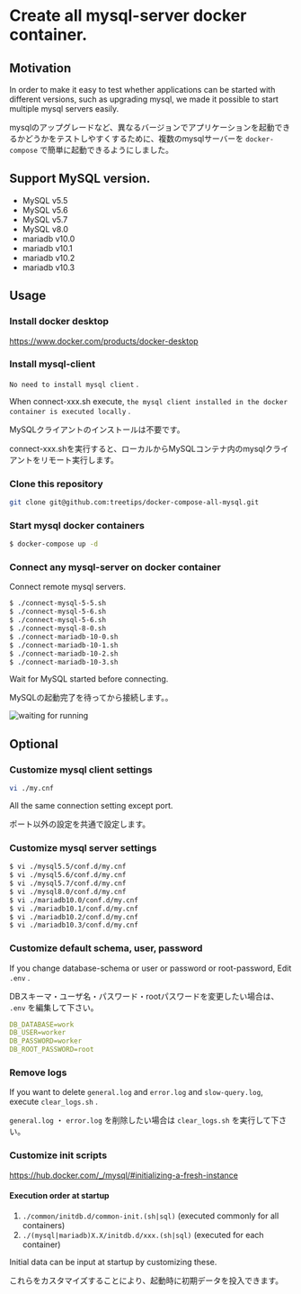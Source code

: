 Create all mysql-server docker container.
====

## Motivation

In order to make it easy to test whether applications can be started with different versions, such as upgrading mysql, we made it possible to start multiple mysql servers easily.

mysqlのアップグレードなど、異なるバージョンでアプリケーションを起動できるかどうかをテストしやすくするために、複数のmysqlサーバーを `docker-compose` で簡単に起動できるようにしました。

## Support MySQL version.

- MySQL v5.5
- MySQL v5.6
- MySQL v5.7
- MySQL v8.0
- mariadb v10.0
- mariadb v10.1
- mariadb v10.2
- mariadb v10.3

## Usage

### Install docker desktop

https://www.docker.com/products/docker-desktop

### Install mysql-client

`No need to install mysql client` .

When connect-xxx.sh execute, `the mysql client installed in the docker container is executed locally` .

MySQLクライアントのインストールは不要です。

connect-xxx.shを実行すると、ローカルからMySQLコンテナ内のmysqlクライアントをリモート実行します。

### Clone this repository

```bash
git clone git@github.com:treetips/docker-compose-all-mysql.git
```

### Start mysql docker containers

```bash
$ docker-compose up -d
```

### Connect any mysql-server on docker container

Connect remote mysql servers.

```bash
$ ./connect-mysql-5-5.sh
$ ./connect-mysql-5-6.sh
$ ./connect-mysql-5-6.sh
$ ./connect-mysql-8-0.sh
$ ./connect-mariadb-10-0.sh
$ ./connect-mariadb-10-1.sh
$ ./connect-mariadb-10-2.sh
$ ./connect-mariadb-10-3.sh
```

Wait for MySQL started before connecting.

MySQLの起動完了を待ってから接続します。。

![waiting for running](https://user-images.githubusercontent.com/12574048/77249107-3a6d2080-6c82-11ea-8e8f-666cc3b2732d.gif)

## Optional

### Customize mysql client settings

```bash
vi ./my.cnf
```

All the same connection setting except port.

ポート以外の設定を共通で設定します。

### Customize mysql server settings

```bash
$ vi ./mysql5.5/conf.d/my.cnf
$ vi ./mysql5.6/conf.d/my.cnf
$ vi ./mysql5.7/conf.d/my.cnf
$ vi ./mysql8.0/conf.d/my.cnf
$ vi ./mariadb10.0/conf.d/my.cnf
$ vi ./mariadb10.1/conf.d/my.cnf
$ vi ./mariadb10.2/conf.d/my.cnf
$ vi ./mariadb10.3/conf.d/my.cnf
```

### Customize default schema, user, password

If you change database-schema or user or password or root-password, Edit `.env` .

DBスキーマ・ユーザ名・パスワード・rootパスワードを変更したい場合は、 `.env` を編集して下さい。

```yaml
DB_DATABASE=work
DB_USER=worker
DB_PASSWORD=worker
DB_ROOT_PASSWORD=root
```

### Remove logs

If you want to delete `general.log` and `error.log` and `slow-query.log`, execute `clear_logs.sh` .

`general.log` ・ `error.log` を削除したい場合は `clear_logs.sh` を実行して下さい。

### Customize init scripts

https://hub.docker.com/_/mysql/#initializing-a-fresh-instance

#### Execution order at startup

1. `./common/initdb.d/common-init.(sh|sql)` (executed commonly for all containers)
1. `./(mysql|mariadb)X.X/initdb.d/xxx.(sh|sql)` (executed for each container)

Initial data can be input at startup by customizing these.

これらをカスタマイズすることにより、起動時に初期データを投入できます。
